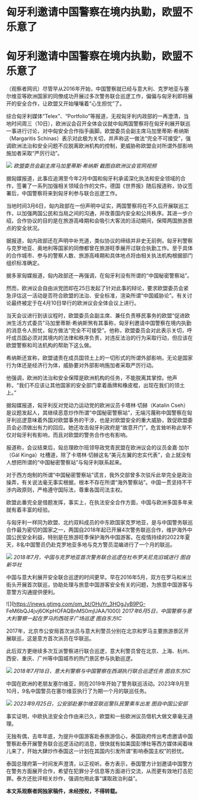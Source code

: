 # 匈牙利邀请中国警察在境内执勤，欧盟不乐意了

# 匈牙利邀请中国警察在境内执勤，欧盟不乐意了

（观察者网讯）尽管早从2016年开始，中国警察就已经与意大利、克罗地亚与塞尔维亚等欧洲国家的同僚成功开展过多次警务联合巡逻工作，偏偏与匈牙利即将展开的安全合作，让欧盟又开始嚷嚷着“心生担忧”了。

综合匈牙利媒体“Telex”、“Portfolio”等报道，无视匈牙利内政部的一再澄清，当地时间周三（10日），欧洲议会召开全体会议就中匈两国警察将在匈牙利展开联巡一事进行讨论，对中匈安全合作指手画脚。欧盟委员会副主席马加里蒂斯·希纳斯（Margaritis
Schinas）表示对此极为关切，并声称这一做法“完全不可接受”，强调欧洲法治和安全问题不应脱离欧洲机构的控制，更威胁称欧盟会对所谓外部影响施加者采取“严厉行动”。

![](https://inews.gtimg.com/om_bt/Owd99hejEmW4W0YySN6mBareakgAC22cijviLjysZzQvAAA/1000)
_欧盟委员会副主席马加里蒂斯·希纳斯 截图自欧洲议会官网视频_

据匈媒报道，此事应追溯至今年2月中国和匈牙利承诺深化执法和安全领域的合作，签署了一系列加强相关领域合作的文件。德国《世界报》随后报道称，协议签署后，中国警察将来到匈牙利参与联合巡逻工作。

当地时间3月6日，匈内政部在一份声明中证实，两国警察将在不久后开展联巡工作，以加强两国公民和当局之间的沟通，并改善国内安全和公共秩序。其进一步介绍，合作协议的目的是在旅游高峰期和会吸引大客流的活动期间，保障两国旅游景点的安全状况。

据报道，匈内政部还在声明中补充道，类似协议的缔结并非史无前例，匈牙利警察与克罗地亚、奥地利等国家的同僚都曾在旅游旺季展开过联合执勤工作。至于具体的合作城市、参与的警察人数、旅游高峰期和具体地点将由相关执法机构根据部门组织标准确定。

据多家匈媒报道，匈内政部还一再强调，在匈牙利没有所谓的“中国秘密警察站”。

然而，欧洲议会自由派党团却在25日发起了针对此事的辩论，要求欧盟委员会紧急评估这一活动是否符合欧盟的法治、安全标准，渲染所谓“中国威胁论”。有关讨论最终被定于在4月10日举行的欧洲议会全体会议上进行。

当天会议进行到该议程时，欧盟委员会副主席、兼任负责移民事务的欧盟“促进欧洲生活方式委员”马加里蒂斯·希纳斯煞有其事称，匈牙利邀请中国警察在境内执勤的消息令人担忧，匈方做法“完全不可接受”。他称，欧盟委员会对此表示关切，呼吁成员国必须对其境内的法律和秩序负责，对违反法治的行为采取行动，但应该在欧盟警察和司法机构的帮助下这么做。

希纳斯还宣称，欧盟谴责在成员国领土上的一切形式的所谓外部影响，无论是国家行为体还是经济行为体，威胁要对外部影响施加者采取严厉行动。

他强调，欧洲的法治和安全保障是欧洲机构的任务，不能脱离其掌控。他声称，“我们不应该让其他国家的安全部门拿着盾牌和橡皮棍，出现在我们的领土上。”

据匈媒报道，匈牙利反对党动力运动党的欧洲议员卡塔林·切赫（Katalin
Cseh）是议题发起人，其继续恶意炒作所谓“中国秘密警察站”，无端污蔑称中国警察在匈牙利巡逻意味着外国对欧盟事务的干涉，也是对欧盟安全的重大威胁，敦促欧盟委员会必须做出有力的回应。她还攻击匈牙利政府是“故意开门”，危言耸听称此举不仅对匈牙利有影响，而且对欧盟的警务合作也有影响。

报道称，会议结束后，匈总理欧尔班领导政党青民盟在欧洲议会的议员金嘉·加尔（Gál
Kinga）吐槽道，除了卡塔林·切赫这名“美元左翼的忠实代表”，会上就没有人想把所谓的“中国秘密警察站”与匈牙利联系起来。

对于西方炮制的所谓“中国秘密警察站”谎言，我外交部曾多次驳斥此举完全是政治操弄，有关说法毫无事实根据，根本不存在所谓“海外警察站”。中国一贯坚持不干涉内政原则，严格遵守国际法，尊重各国司法主权。

欧盟此番完全是借题发挥，事实上，在执法安全合作方面，中国与欧洲多国多年来就有着丰富的经验。

与匈牙利一样同为欧盟、北约双料成员的中东欧国家克罗地亚，是与中国警务联巡合作最为密切的国家之一，两国自2018年起已开展4次警务联巡合作，维护海外中国公民安全利益，特别是在旅游旺季保护海外中国游客。在疫情持续的2022年夏天，8名中国警员仍赴克罗地亚多地与克方警员混编进行了一个月的联巡。

![](https://inews.gtimg.com/om_bt/OG5b5UCn0VQJQc6OgvzOctSbm1y3scMXNb7AhvfBNyc5sAA/1000)
_2018年7月，中国与克罗地亚首次警务联合巡逻在杜布罗夫尼克旧城进行 图自新华社_

中国与意大利展开安全联合巡逻的时间更早。早在2016年5月，双方在罗马和米兰街头开展首次联巡，协助处理与旅意中国游客安全有关的问题，为旅意中国游客与意警方沟通提供便利。

![](https://inews.gtimg.com/om_bt/OHuYr_3HOgJyB9PG-
FeM6bQJ4jvj6OKpHOFAQBnMS0mjUAA/1000) _2017年6月5日，中国警察与意大利警察一起在罗马的西班牙广场巡逻
图自东方IC_

2017年，北京市公安局首次派员与意大利警员分别在北京和罗马主要旅游景区开展联巡，这是意方首次派员在华联巡。

此后双方更继续多次互派警察进行联合巡逻，意大利警员曾在北京、上海、杭州、西安、重庆、广州等中国城市的热门景区参与执勤巡逻。

![](https://inews.gtimg.com/om_bt/O1BY8M9lKFjerK96ZvjkV9mVX0tlRwNf3QXSAMjfZxcfkAA/1000)
_2018年7月18日，意大利警察与中国警察在西湖执行联合巡逻任务 图自东方IC_

中国在欧洲的老朋友塞尔维亚，则在2019年开始了警务联巡活动。2023年9月至10月，9名中国警员在塞尔维亚执行了为期一个月的联巡任务。

![](https://inews.gtimg.com/om_bt/OPvksUB2RnFZ8RyTQxLxcfpByKkcrUTCBhtd1oxzp_2UQAA/1000)
_2023年9月25日，公安部赴塞尔维亚联巡警队民警乘车出发 图自中国公安部_

事实证明，中欧执法安全合作由来已久，欧盟和一些欧洲议员借机大做文章毫无道理。

无独有偶，去年年底，为提升中国游客赴泰旅游信心，泰国政府传出考虑邀请中国警察赴泰开展警务联合巡逻活动的消息，很快就有如美国彭博社等西方媒体闻着味儿来了，开始大肆炒作泰国这一计划在其国内引发所谓“影响泰国主权”的担忧。

泰国总理府第一时间发声澄清，以正视听。泰方表示，泰国警方计划邀请中国警方在警务方面展开合作，希望在犯罪分子信息等方面进行交流，从而更有效地打击犯罪。泰方还批评相关炒作，强调勿用此事“谋取政治利益”。

**本文系观察者网独家稿件，未经授权，不得转载。**

